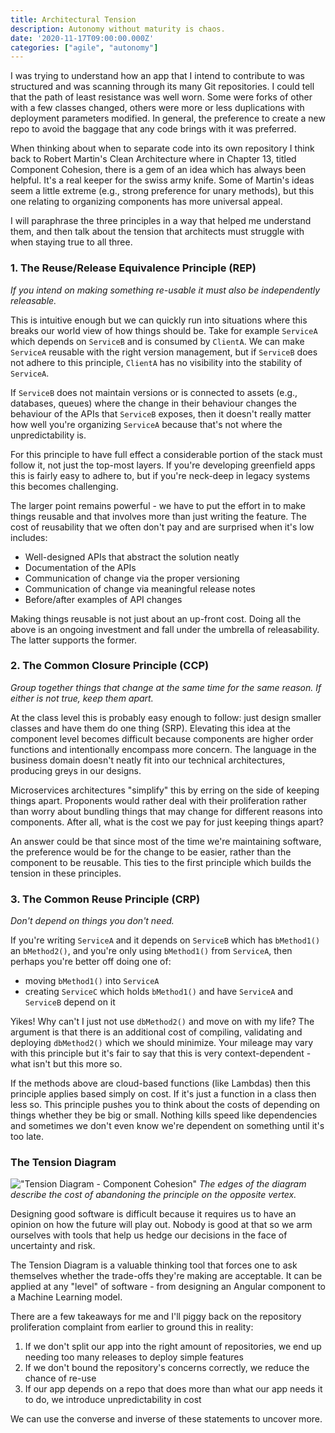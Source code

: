 ```yaml
---
title: Architectural Tension
description: Autonomy without maturity is chaos.
date: '2020-11-17T09:00:00.000Z'
categories: ["agile", "autonomy"]
---
```


I was trying to understand how an app that I intend to contribute to was structured and was scanning through its many Git repositories. I could tell that the path of least resistance was well worn. Some were forks of other with a few classes changed, others were more or less duplications with deployment parameters modified. In general, the preference to create a new repo to avoid the baggage that any code brings with it was preferred. 

When thinking about when to separate code into its own repository I think back to Robert Martin's Clean Architecture where in Chapter 13, titled Component Cohesion, there is a gem of an idea which has always been helpful. It's a real keeper for the swiss army knife. Some of Martin's ideas seem a little extreme (e.g., strong preference for unary methods), but this one relating to organizing components has more universal appeal.

I will paraphrase the three principles in a way that helped me understand them, and then talk about the tension that architects must struggle with when staying true to all three.

### 1. The Reuse/Release Equivalence Principle (REP)

_If you intend on making something re-usable it must also be independently releasable._

This is intuitive enough but we can quickly run into situations where this breaks our world view of how things should be. Take for example `ServiceA` which depends on `ServiceB` and is consumed by `ClientA`. We can make `ServiceA` reusable with the right version management, but if `ServiceB` does not adhere to this principle, `ClientA` has no visibility into the stability of `ServiceA`.  

If `ServiceB` does not maintain versions or is connected to assets (e.g., databases, queues) where the change in their behaviour changes the behaviour of the APIs that `ServiceB` exposes, then it doesn't really matter how well you're organizing `ServiceA` because that's not where the unpredictability is.

For this principle to have full effect a considerable portion of the stack must follow it, not just the top-most layers. If you're developing greenfield apps this is fairly easy to adhere to, but if you're neck-deep in legacy systems this becomes challenging.

The larger point remains powerful - we have to put the effort in to make things reusable and that involves more than just writing the feature. The cost of reusability that we often don't pay and are surprised when it's low includes:

- Well-designed APIs that abstract the solution neatly
- Documentation of the APIs
- Communication of change via the proper versioning
- Communication of change via meaningful release notes
- Before/after examples of API changes

Making things reusable is not just about an up-front cost. Doing all the above is an ongoing investment and fall under the umbrella of releasability. The latter supports the former.

### 2. The Common Closure Principle (CCP)

_Group together things that change at the same time for the same reason. If either is not true, keep them apart._

At the class level this is probably easy enough to follow: just design smaller classes and have them do one thing (SRP).  Elevating this idea at the component level becomes difficult because components are higher order functions and intentionally encompass more concern. The language in the business domain doesn't neatly fit into our technical architectures, producing greys in our designs.

Microservices architectures "simplify" this by erring on the side of keeping things apart. Proponents would rather deal with their proliferation rather than worry about bundling things that may change for different reasons into components. After all, what is the cost we pay for just keeping things apart?

An answer could be that since most of the time we're maintaining software, the preference would be for the change to be easier, rather than the component to be reusable. This ties to the first principle which builds the tension in these principles.


### 3. The Common Reuse Principle (CRP)

_Don't depend on things you don't need._

If you're writing `ServiceA` and it depends on `ServiceB` which has `bMethod1()` an `bMethod2()`, and you're only using `bMethod1()` from `ServiceA`, then perhaps you're better off doing one of:

- moving `bMethod1()` into `ServiceA`
- creating `ServiceC` which holds `bMethod1()` and have `ServiceA` and `ServiceB` depend on it

Yikes! Why can't I just not use `dbMethod2()` and move on with my life? The argument is that there is an additional cost of compiling, validating and deploying `dbMethod2()` which we should minimize. Your mileage may vary with this principle but it's fair to say that this is very context-dependent - what isn't but this more so.

If the methods above are cloud-based functions (like Lambdas) then this principle applies based simply on cost. If it's just a function in a class then less so. This principle pushes you to think about the costs of depending on things whether they be big or small. Nothing kills speed like dependencies and sometimes we don't even know we're dependent on something until it's too late. 

### The Tension Diagram

!["Tension Diagram - Component Cohesion"](/images/architecture-component-tension-diagram-uncle-bob.png)
_The edges of the diagram describe the cost of abandoning the principle on the opposite vertex._

Designing good software is difficult because it requires us to have an opinion on how the future will play out. Nobody is good at that so we arm ourselves with tools that help us hedge our decisions in the face of uncertainty and risk.

The Tension Diagram is a valuable thinking tool that forces one to ask themselves whether the trade-offs they're making are acceptable. It can be applied at any "level" of software - from designing an Angular component to a Machine Learning model.

There are a few takeaways for me and I'll piggy back on the repository proliferation complaint from earlier to ground this in reality:

1. If we don't split our app into the right amount of repositories, we end up needing too many releases to deploy simple features
2. If we don't bound the repository's concerns correctly, we reduce the chance of re-use
3. If our app depends on a repo that does more than what our app needs it to do, we introduce unpredictability in cost

We can use the converse and inverse of these statements to uncover more.





